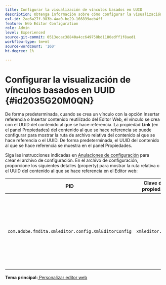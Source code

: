 ```yaml
---
title: Configurar la visualización de vínculos basados en UUID
description: Obtenga información sobre cómo configurar la visualización de vínculos basados en UUID
exl-id: 2ae6a27f-983b-4aa0-be29-166899aeb4ff
feature: Web Editor Configuration
role: Admin
level: Experienced
source-git-commit: 0513ecac38840a4cc649758bd1180edff1f8aed1
workflow-type: tm+mt
source-wordcount: '160'
ht-degree: 1%

---
```


# Configurar la visualización de vínculos basados en UUID {#id2035G20M0QN}

De forma predeterminada, cuando se crea un vínculo con la opción Insertar referencia o Insertar contenido reutilizado del Editor Web, el vínculo se crea con el UUID del contenido al que se hace referencia. La propiedad **Link** \(en el panel Propiedades\) del contenido al que se hace referencia se puede configurar para mostrar la ruta de archivo relativa del contenido al que se hace referencia o el UUID. De forma predeterminada, el UUID del contenido al que se hace referencia se muestra en el panel Propiedades.

Siga las instrucciones indicadas en [Anulaciones de configuración](download-install-additional-config-override.md#) para crear el archivo de configuración. En el archivo de configuración, proporcione los siguientes detalles \(property\) para mostrar la ruta relativa o el UUID del contenido al que se hace referencia en el Editor web:

| PID | Clave de propiedad | Valor de propiedad |
|---|------------|--------------|
| `com.adobe.fmdita.xmleditor.config.XmlEditorConfig` | `xmleditor.uuid` | Boolean \(true/false\). Si desea mostrar la ruta relativa del contenido vinculado, establezca esta propiedad en false. <br> **Valor predeterminado**: true |

**Tema principal:**[ Personalizar editor web](conf-web-editor.md)
